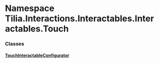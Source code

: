 # Namespace Tilia.Interactions.Interactables.Interactables.Touch

### Classes

#### [TouchInteractableConfigurator]

[TouchInteractableConfigurator]: TouchInteractableConfigurator.md
